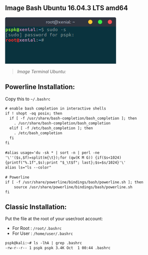 ## Image Bash Ubuntu 16.04.3 LTS amd64
![Bash-ubuntu-with-bashrc](https://github.com/PhineasPhreak/dotfiles/blob/master/screenshots/bash-ubuntu.png)

> *Image Terminal Ubuntu:*
## Powerline Installation:
Copy this to `~/.bashrc`
```shell
# enable bash completion in interactive shells
if ! shopt -oq posix; then
  if [ -f /usr/share/bash-completion/bash_completion ]; then
    . /usr/share/bash-completion/bash_completion
  elif [ -f /etc/bash_completion ]; then
    . /etc/bash_completion
  fi
fi

#alias usage='du -sk * | sort -n | perl -ne '\''($s,$f)=split(m{\t});for (qw(K M G)) {if($s<1024) {printf("%.1f",$s);print "$_\t$f"; last};$s=$s/1024}'\'
alias ls="ls --color"

# Powerline
if [ -f /usr/share/powerline/bindings/bash/powerline.sh ]; then
    source /usr/share/powerline/bindings/bash/powerline.sh
fi
```
## Classic Installation:
Put the file at the root of your user/root account:
* For Root : `/root/.bashrc`
* For User : `/home/user/.bashrc`
```shell
pspk@kali:~# ls -lhA | grep .bashrc
-rw-r--r-- 1 pspk pspk 3.4K Oct  1 00:44 .bashrc
```
